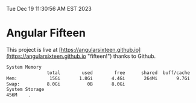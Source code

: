 Tue Dec 19 11:30:56 AM EST 2023

# Angular Fifteen


This project is live at [https://angularsixteen.github.io](https://angularsixteen.github.io "fifteen!") thanks to Github.

```bash
System Memory
               total        used        free      shared  buff/cache   available
Mem:            15Gi       1.8Gi       4.4Gi       264Mi       9.7Gi        13Gi
Swap:          8.0Gi          0B       8.0Gi
System Storage
456M	.
